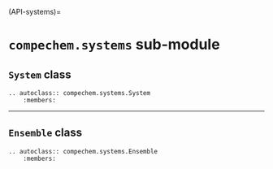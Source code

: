 (API-systems)=
# `compechem.systems` sub-module

## `System` class

```{eval-rst}
.. autoclass:: compechem.systems.System
    :members:
```
---

## `Ensemble` class

```{eval-rst}
.. autoclass:: compechem.systems.Ensemble
    :members:
```

